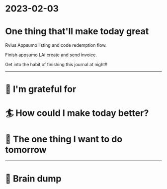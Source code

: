 # 2023-02-03

# One thing that'll make today great

Rvius Appsumo listing and code redemption flow.

Finish appsumo LAi create  and send invoice.

Get into the habit of finishing this journal at night!!

---

# 🤗 I'm grateful for


# 🏄 How could I make today better?


# 🏹 The one thing I want to do tomorrow

---

# 💭 Brain dump

